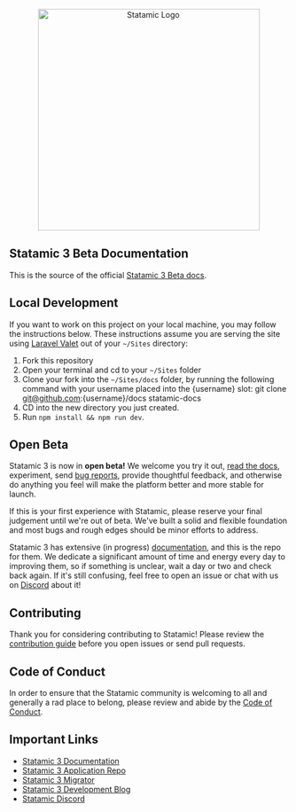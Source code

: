 <p align="center"><img src="https://statamic.com/assets/branding/Statamic-Logo+Wordmark-Rad.svg" width="400" alt="Statamic Logo" /></p>

## Statamic 3 Beta Documentation

This is the source of the official [Statamic 3 Beta docs][docs].


## Local Development

If you want to work on this project on your local machine, you may follow the instructions below. These instructions assume you are serving the site using [Laravel Valet](https://laravel.com/valet) out of your `~/Sites` directory:

1. Fork this repository
2. Open your terminal and cd to your `~/Sites` folder
3. Clone your fork into the `~/Sites/docs` folder, by running the following command with your username placed into the {username} slot:
    git clone git@github.com:{username}/docs statamic-docs
4. CD into the new directory you just created.
5. Run `npm install && npm run dev`.

## Open Beta

Statamic 3 is now in **open beta!** We welcome you try it out, [read the docs](https://statamic.dev), experiment, send [bug reports][contribution], provide thoughtful feedback, and otherwise do anything you feel will make the platform better and more stable for launch.

If this is your first experience with Statamic, please reserve your final judgement until we're out of beta. We've built a solid and flexible foundation and most bugs and rough edges should be minor efforts to address.

Statamic 3 has extensive (in progress) [documentation][docs], and this is the repo for them. We dedicate a significant amount of time and energy every day to improving them, so if something is unclear, wait a day or two and check back again. If it's still confusing, feel free to open an issue or chat with us on [Discord][discord] about it!


## Contributing

Thank you for considering contributing to Statamic! Please review the [contribution guide][contribution] before you open issues or send pull requests.


## Code of Conduct

In order to ensure that the Statamic community is welcoming to all and generally a rad place to belong, please review and abide by the [Code of Conduct](https://github.com/statamic/cms/wiki/Code-of-Conduct).


## Important Links

- [Statamic 3 Documentation][docs]
- [Statamic 3 Application Repo][app-repo]
- [Statamic 3 Migrator](https://github.com/statamic/migrator)
- [Statamic 3 Development Blog](https://v3.statamic.com)
- [Statamic Discord][discord]

[docs]: https://statamic.dev/
[discord]: https://statamic.com/discord
[contribution]: https://github.com/statamic/cms/blob/master/CONTRIBUTING.md
[app-repo]: https://github.com/statamicstatamic
